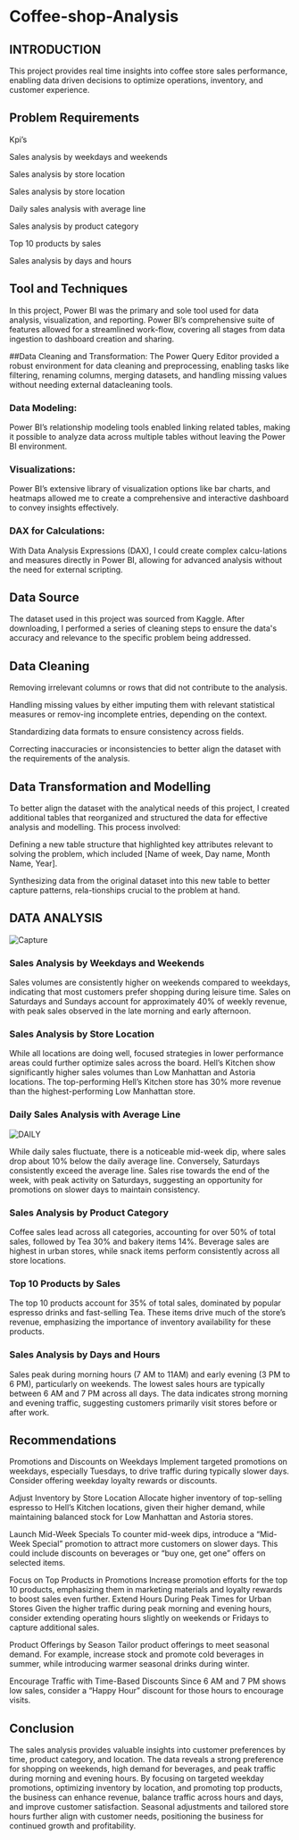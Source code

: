 # Coffee-shop-Analysis
## INTRODUCTION
This project provides real time insights into coffee store sales performance, enabling data driven decisions to optimize operations, inventory, and customer experience.

## Problem Requirements

Kpi’s

Sales analysis by weekdays and weekends

Sales analysis by store location

Sales analysis by store location

Daily sales analysis with average line

Sales analysis by product category

Top 10 products by sales

Sales analysis by days and hours

## Tool and Techniques
In this project, Power BI was the primary and sole tool used for data analysis, visualization, and reporting. Power BI’s comprehensive suite of features allowed for a streamlined work-flow, covering all stages from data ingestion to dashboard creation and sharing.

##Data Cleaning and Transformation:
The Power Query Editor provided a robust environment for data cleaning and preprocessing, enabling tasks like filtering, renaming columns, merging datasets, and handling missing values without needing external datacleaning tools.

### Data Modeling:
Power BI’s relationship modeling tools enabled linking related tables, making it possible to analyze data across multiple tables without leaving the Power BI environment.

### Visualizations: 
Power BI’s extensive library of visualization options like bar charts, and heatmaps allowed me to create a comprehensive and interactive dashboard to convey insights effectively.
### DAX for Calculations:
With Data Analysis Expressions (DAX), I could create complex calcu-lations and measures directly in Power BI, allowing for advanced analysis without the need for external scripting.

## Data Source
The dataset used in this project was sourced from Kaggle. After downloading, I performed a series of cleaning steps to ensure the data's accuracy and relevance to the specific problem being addressed. 

## Data Cleaning
Removing irrelevant columns or rows that did not contribute to the analysis.

Handling missing values by either imputing them with relevant statistical measures or remov-ing incomplete entries, depending on the context.

Standardizing data formats to ensure consistency across fields.

Correcting inaccuracies or inconsistencies to better align the dataset with the requirements of the analysis.

## Data Transformation and Modelling
To better align the dataset with the analytical needs of this project, I created additional tables that reorganized and structured the data for effective analysis and modelling. This process involved:

Defining a new table structure that highlighted key attributes relevant to solving the problem, which included [Name of week, Day name, Month Name, Year].

Synthesizing data from the original dataset into this new table to better capture patterns, rela-tionships crucial to the problem at hand.

## DATA ANALYSIS
![Capture](https://github.com/user-attachments/assets/cc531387-d817-443b-bd8f-d3b6adcaba86)

### Sales Analysis by Weekdays and Weekends

Sales volumes are consistently higher on weekends compared to weekdays, indicating that most customers prefer shopping during leisure time.
Sales on Saturdays and Sundays account for approximately 40% of weekly revenue, with peak sales observed in the late morning and early afternoon.

### Sales Analysis by Store Location
While all locations are doing well, focused strategies in lower performance areas could further optimize sales across the board.
Hell’s Kitchen show significantly higher sales volumes than Low Manhattan and Astoria locations. The top-performing Hell’s Kitchen store has 30% more revenue than the highest-performing Low Manhattan store.

### Daily Sales Analysis with Average Line
![DAILY](https://github.com/user-attachments/assets/6a099093-b931-45e1-8261-051d424f5517)

While daily sales fluctuate, there is a noticeable mid-week dip, where sales drop about 10% below the daily average line. Conversely, Saturdays consistently exceed the average line.
Sales rise towards the end of the week, with peak activity on Saturdays, suggesting an opportunity for promotions on slower days to maintain consistency.

### Sales Analysis by Product Category
Coffee sales lead across all categories, accounting for over 50% of total sales, followed by Tea 30% and bakery items 14%. 
Beverage sales are highest in urban stores, while snack items perform consistently across all store locations.

### Top 10 Products by Sales
The top 10 products account for 35% of total sales, dominated by popular espresso drinks and fast-selling Tea. These items drive much of the store’s revenue, emphasizing the importance of inventory availability for these products.

### Sales Analysis by Days and Hours
Sales peak during morning hours (7 AM to 11AM) and early evening (3 PM to 6 PM), particularly on weekends. The lowest sales hours are typically between 6 AM and 7 PM across all days.
The data indicates strong morning and evening traffic, suggesting customers primarily visit stores before or after work.

## Recommendations
Promotions and Discounts on Weekdays Implement targeted promotions on weekdays, especially Tuesdays, to drive traffic during typically slower days. Consider offering weekday loyalty rewards or discounts.

Adjust Inventory by Store Location Allocate higher inventory of top-selling espresso to Hell’s Kitchen locations, given their higher demand, while maintaining balanced stock for Low Manhattan and Astoria stores.

Launch Mid-Week Specials To counter mid-week dips, introduce a “Mid-Week Special” promotion to attract more customers on slower days. This could include discounts on beverages or “buy one, get one” offers on selected items.

Focus on Top Products in Promotions Increase promotion efforts for the top 10 products, emphasizing them in marketing materials and loyalty rewards to boost sales even further.
Extend Hours During Peak Times for Urban Stores Given the higher traffic during peak morning and evening hours, consider extending operating hours slightly on weekends or Fridays to capture additional sales.

Product Offerings by Season Tailor product offerings to meet seasonal demand. For example, increase stock and promote cold beverages in summer, while introducing warmer seasonal drinks during winter.

Encourage Traffic with Time-Based Discounts Since 6 AM and 7 PM shows low sales, consider a “Happy Hour” discount for those hours to encourage visits.

## Conclusion
The sales analysis provides valuable insights into customer preferences by time, product category, and location. The data reveals a strong preference for shopping on weekends, high demand for beverages, and peak traffic during morning and evening hours. By focusing on targeted weekday promotions, optimizing inventory by location, and promoting top products, the business can enhance revenue, balance traffic across hours and days, and improve customer satisfaction. Seasonal adjustments and tailored store hours further align with customer needs, positioning the business for continued growth and profitability.


